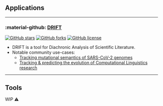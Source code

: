 ## Applications

---
### :material-github: [DRIFT](https://github.com/rajaswa/drift)
[![GitHub stars](https://img.shields.io/github/stars/rajaswa/drift)](https://github.com/rajaswa/drift/stargazers)
[![GitHub forks](https://img.shields.io/github/forks/rajaswa/drift)](https://github.com/rajaswa/drift/network)
[![GitHub license](https://img.shields.io/github/license/rajaswa/drift)](https://github.com/rajaswa/drift/blob/main/LICENSE)

- DRIFT is a tool for Diachronic Analysis of Scientific Literature.
- Notable community use-cases:
    - [Tracking mutational semantics of SARS-CoV-2 genomes](https://www.nature.com/articles/s41598-022-20000-5)
    - [Tracking & predicting the evolution of Computational Linguistics research](https://aclanthology.org/2021.emnlp-demo.40/)

---

## Tools

WIP :warning: